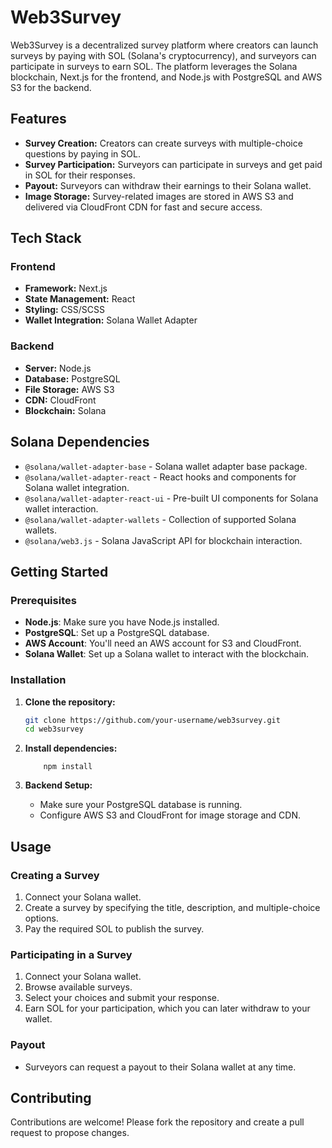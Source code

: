 # Web3Survey

Web3Survey is a decentralized survey platform where creators can launch surveys by paying with SOL (Solana's cryptocurrency), and surveyors can participate in surveys to earn SOL. The platform leverages the Solana blockchain, Next.js for the frontend, and Node.js with PostgreSQL and AWS S3 for the backend.

## Features

- **Survey Creation:** Creators can create surveys with multiple-choice questions by paying in SOL.
- **Survey Participation:** Surveyors can participate in surveys and get paid in SOL for their responses.
- **Payout:** Surveyors can withdraw their earnings to their Solana wallet.
- **Image Storage:** Survey-related images are stored in AWS S3 and delivered via CloudFront CDN for fast and secure access.

## Tech Stack

### Frontend
- **Framework:** Next.js
- **State Management:** React
- **Styling:** CSS/SCSS
- **Wallet Integration:** Solana Wallet Adapter

### Backend
- **Server:** Node.js
- **Database:** PostgreSQL
- **File Storage:** AWS S3
- **CDN:** CloudFront
- **Blockchain:** Solana

## Solana Dependencies

- `@solana/wallet-adapter-base` - Solana wallet adapter base package.
- `@solana/wallet-adapter-react` - React hooks and components for Solana wallet integration.
- `@solana/wallet-adapter-react-ui` - Pre-built UI components for Solana wallet interaction.
- `@solana/wallet-adapter-wallets` - Collection of supported Solana wallets.
- `@solana/web3.js` - Solana JavaScript API for blockchain interaction.

## Getting Started

### Prerequisites

- **Node.js**: Make sure you have Node.js installed.
- **PostgreSQL**: Set up a PostgreSQL database.
- **AWS Account**: You'll need an AWS account for S3 and CloudFront.
- **Solana Wallet**: Set up a Solana wallet to interact with the blockchain.

### Installation

1. **Clone the repository:**
   ```bash
   git clone https://github.com/your-username/web3survey.git
   cd web3survey
   ```

2.	**Install dependencies:**
    ```
        npm install
    ```
3. **Backend Setup:**
	-	Make sure your PostgreSQL database is running.
	-	Configure AWS S3 and CloudFront for image storage and CDN.

## Usage

### Creating a Survey

1. Connect your Solana wallet.
2. Create a survey by specifying the title, description, and multiple-choice options.
3. Pay the required SOL to publish the survey.

### Participating in a Survey

1. Connect your Solana wallet.
2. Browse available surveys.
3. Select your choices and submit your response.
4. Earn SOL for your participation, which you can later withdraw to your wallet.

### Payout

- Surveyors can request a payout to their Solana wallet at any time.

## Contributing

Contributions are welcome! Please fork the repository and create a pull request to propose changes.